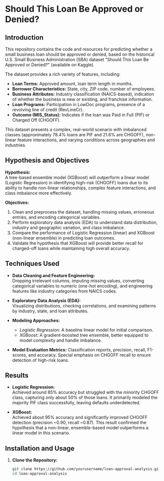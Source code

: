 # Should This Loan Be Approved or Denied?

## Introduction
This repository contains the code and resources for predicting whether a small business loan should be approved or denied, based on the historical U.S. Small Business Administration (SBA) dataset "Should This Loan Be Approved or Denied?" (available on Kaggle).

The dataset provides a rich variety of features, including:
- **Loan Terms:** Approved amount, loan term length in months.
- **Borrower Characteristics:** State, city, ZIP code, number of employees.
- **Business Attributes:** Industry classification (NAICS-based), indication of whether the business is new or existing, and franchise information.
- **Loan Programs:** Participation in LowDoc programs, presence of a revolving line of credit (RevLineCr).
- **Outcome (MIS_Status):** Indicates if the loan was Paid in Full (PIF) or Charged Off (CHGOFF).

This dataset presents a complex, real-world scenario with imbalanced classes (approximately 78.4% loans are PIF and 21.6% are CHGOFF), non-linear feature interactions, and varying conditions across geographies and industries.

## Hypothesis and Objectives
**Hypothesis:**  
A tree-based ensemble model (XGBoost) will outperform a linear model (Logistic Regression) in identifying high-risk (CHGOFF) loans due to its ability to handle non-linear relationships, complex feature interactions, and class imbalance more effectively.

**Objectives:**
1. Clean and preprocess the dataset, handling missing values, erroneous entries, and encoding categorical variables.
2. Perform exploratory data analysis (EDA) to understand data distribution, industry and geographic variation, and class imbalance.
3. Compare the performance of Logistic Regression (linear) and XGBoost (non-linear ensemble) in predicting loan outcomes.
4. Validate the hypothesis that XGBoost will provide better recall for charged-off loans while maintaining high overall accuracy.

## Techniques Used
- **Data Cleaning and Feature Engineering:**  
  Dropping irrelevant columns, imputing missing values, converting categorical variables to numeric (one-hot encoding), and engineering features like industry categories from NAICS codes.
  
- **Exploratory Data Analysis (EDA):**  
  Visualizing distributions, checking correlations, and examining patterns by industry, state, and loan attributes.
  
- **Modeling Approaches:**
  - *Logistic Regression:* A baseline linear model for initial comparison.
  - *XGBoost:* A gradient-boosted tree ensemble, better equipped to model complexity and handle imbalance.
  
- **Model Evaluation Metrics:**
  Classification reports, precision, recall, F1-scores, and accuracy. Special emphasis on CHGOFF recall to ensure detection of high-risk loans.

## Results
- **Logistic Regression:**  
  Achieved around 85% accuracy but struggled with the minority CHGOFF class, capturing only about 50% of those loans. It primarily modeled the majority PIF class successfully, leaving defaults underdetected.
  
- **XGBoost:**  
  Achieved about 95% accuracy and significantly improved CHGOFF detection (precision ~0.90, recall ~0.87). This result confirmed the hypothesis that a non-linear, ensemble-based model outperforms a linear model in this scenario.

## Installation and Usage
1. **Clone the Repository:**
   ```bash
   git clone https://github.com/yourusername/loan-approval-analysis.git
   cd loan-approval-analysis
